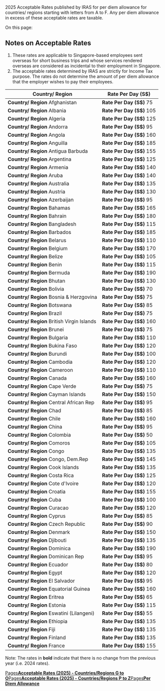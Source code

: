 2025 Acceptable Rates published by IRAS for per diem allowance for countries/ regions starting with letters from A to F. Any per diem allowance in excess of these acceptable rates are taxable.

On this page:

## Notes on Acceptable Rates

1. These rates are applicable to Singapore-based employees sent overseas for short business trips and whose services rendered overseas are considered as incidental to their employment in Singapore.
2. The acceptable rates determined by IRAS are strictly for Income Tax purpose. The rates do not determine the amount of per diem allowance that the employer wishes to pay their employees.

| Country/ Region | Rate Per Day (S$) |
| --- | --- |
| **Country/ Region** Afghanistan | **Rate Per Day (S$)** 75 |
| **Country/ Region** Albania | **Rate Per Day (S$)** 105 |
| **Country/ Region** Algeria | **Rate Per Day (S$)** 125 |
| **Country/ Region** Andorra | **Rate Per Day (S$)** 95 |
| **Country/ Region** Angola | **Rate Per Day (S$)** 160 |
| **Country/ Region** Anguilla | **Rate Per Day (S$)** 185 |
| **Country/ Region** Antigua Barbuda | **Rate Per Day (S$)** 155 |
| **Country/ Region** Argentina | **Rate Per Day (S$)** 125 |
| **Country/ Region** Armenia | **Rate Per Day (S$)** 140 |
| **Country/ Region** Aruba | **Rate Per Day (S$)** 140 |
| **Country/ Region** Australia | **Rate Per Day (S$)** 135 |
| **Country/ Region** Austria | **Rate Per Day (S$)** 130 |
| **Country/ Region** Azerbaijan | **Rate Per Day (S$)** 95 |
| **Country/ Region** Bahamas | **Rate Per Day (S$)** 165 |
| **Country/ Region** Bahrain | **Rate Per Day (S$)** 180 |
| **Country/ Region** Bangladesh | **Rate Per Day (S$)** 115 |
| **Country/ Region** Barbados | **Rate Per Day (S$)** 185 |
| **Country/ Region** Belarus | **Rate Per Day (S$)** 110 |
| **Country/ Region** Belgium | **Rate Per Day (S$)** 170 |
| **Country/ Region** Belize | **Rate Per Day (S$)** 105 |
| **Country/ Region** Benin | **Rate Per Day (S$)** 115 |
| **Country/ Region** Bermuda | **Rate Per Day (S$)** 190 |
| **Country/ Region** Bhutan | **Rate Per Day (S$)** 130 |
| **Country/ Region** Bolivia | **Rate Per Day (S$)** 70 |
| **Country/ Region** Bosnia & Herzgovina | **Rate Per Day (S$)** 75 |
| **Country/ Region** Botswana | **Rate Per Day (S$)** 85 |
| **Country/ Region** Brazil | **Rate Per Day (S$)** 75 |
| **Country/ Region** British Virgin Islands | **Rate Per Day (S$)** 160 |
| **Country/ Region** Brunei | **Rate Per Day (S$)** 75 |
| **Country/ Region** Bulgaria | **Rate Per Day (S$)** 110 |
| **Country/ Region** Bukina Faso | **Rate Per Day (S$)** 120 |
| **Country/ Region** Burundi | **Rate Per Day (S$)** 100 |
| **Country/ Region** Cambodia | **Rate Per Day (S$)** 120 |
| **Country/ Region** Cameroon | **Rate Per Day (S$)** 110 |
| **Country/ Region** Canada | **Rate Per Day (S$)** 160 |
| **Country/ Region** Cape Verde | **Rate Per Day (S$)** 75 |
| **Country/ Region** Cayman Islands | **Rate Per Day (S$)** 150 |
| **Country/ Region** Central African Rep | **Rate Per Day (S$)** 95 |
| **Country/ Region** Chad | **Rate Per Day (S$)** 85 |
| **Country/ Region** Chile | **Rate Per Day (S$)** 160 |
| **Country/ Region** China | **Rate Per Day (S$)** 95 |
| **Country/ Region** Colombia | **Rate Per Day (S$)** 50 |
| **Country/ Region** Comoros | **Rate Per Day (S$)** 105 |
| **Country/ Region** Congo | **Rate Per Day (S$)** 135 |
| **Country/ Region** Congo, Dem.Rep | **Rate Per Day (S$)** 145 |
| **Country/ Region** Cook Islands | **Rate Per Day (S$)** 135 |
| **Country/ Region** Costa Rica | **Rate Per Day (S$)** 125 |
| **Country/ Region** Cote d'Ivoire | **Rate Per Day (S$)** 120 |
| **Country/ Region** Croatia | **Rate Per Day (S$)** 155 |
| **Country/ Region** Cuba | **Rate Per Day (S$)** 100 |
| **Country/ Region** Curacao | **Rate Per Day (S$)** 120 |
| **Country/ Region** Cyprus | **Rate Per Day (S$)** 85 |
| **Country/ Region** Czech Republic | **Rate Per Day (S$)** 90 |
| **Country/ Region** Denmark | **Rate Per Day (S$)** 150 |
| **Country/ Region** Djibouti | **Rate Per Day (S$)** 135 |
| **Country/ Region** Dominica | **Rate Per Day (S$)** 190 |
| **Country/ Region** Dominican Rep | **Rate Per Day (S$)** 95 |
| **Country/ Region** Ecuador | **Rate Per Day (S$)** 80 |
| **Country/ Region** Egypt | **Rate Per Day (S$)** 120 |
| **Country/ Region** El Salvador | **Rate Per Day (S$)** 95 |
| **Country/ Region** Equatorial Guinea | **Rate Per Day (S$)** 160 |
| **Country/ Region** Eritrea | **Rate Per Day (S$)** 65 |
| **Country/ Region** Estonia | **Rate Per Day (S$)** 115 |
| **Country/ Region** Eswatini (Lilangeni) | **Rate Per Day (S$)** 55 |
| **Country/ Region** Ethiopia | **Rate Per Day (S$)** 135 |
| **Country/ Region** Fiji | **Rate Per Day (S$)** 135 |
| **Country/ Region** Finland | **Rate Per Day (S$)** 135 |
| **Country/ Region** France | **Rate Per Day (S$)** 155 |

Note: The rates in **bold** indicate that there is no change from the previous year (i.e. 2024 rates).

[Pages**Acceptable Rates (2025) - Countries/Regions G to O**](https://www.iras.gov.sg/taxes/individual-income-tax/employers/understanding-the-tax-treatment/per-diem-allowance/acceptable-rates-(2025)---countries-regions-g-to-o)[Pages**Acceptable Rates (2025) - Countries/Regions P to Z**](https://www.iras.gov.sg/taxes/individual-income-tax/employers/understanding-the-tax-treatment/per-diem-allowance/acceptable-rates-(2025)---countries-regions-p-to-z)[Pages**Per Diem Allowance**](https://www.iras.gov.sg/taxes/individual-income-tax/employers/understanding-the-tax-treatment/per-diem-allowance)